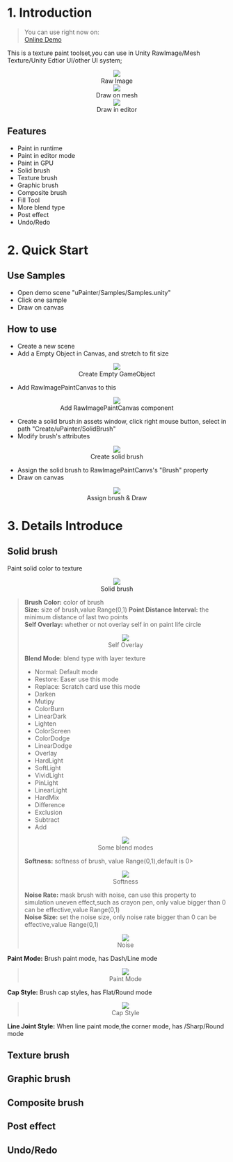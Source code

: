 # 1. Introduction
> You can use right now on:  
> [Online Demo](https://wingcd.github.io/upainter-demo/samples/)

This is a texture paint toolset,you can use in Unity RawImage/Mesh Texture/Unity Edtior UI/other UI system;
<div align=center>
 <img src="./images/intro-1.png"> </img>
 <br/>
 Raw Image
</div>

<div align=center>
 <img src="./images/intro-2.png"> </img>
 <br/>
 Draw on mesh
</div>

<div align=center>
 <img src="./images/intro-3.png"> </img>
 <br/>
 Draw in editor
</div>

## Features
* Paint in runtime
* Paint in editor mode
* Paint in GPU
* Solid brush
* Texture brush
* Graphic brush
* Composite brush
* Fill Tool
* More blend type
* Post effect
* Undo/Redo
# 2. Quick Start
## Use Samples
* Open demo scene "uPainter/Samples/Samples.unity" 
* Click one sample
* Draw on canvas
## How to use 
* Create a new scene
* Add a Empty Object in Canvas, and stretch to fit size
<div align=center>
 <img src="./images/create-1.png"> </img>
 <br/>
 Create Empty GameObject
</div>

* Add RawImagePaintCanvas to this 
<div align=center>
 <img src="./images/create-2.png"> </img>
 <br/>
 Add RawImagePaintCanvas component
</div>

* Create a solid brush:in assets window, click right mouse button, select in path "Create/uPainter/SolidBrush"
* Modify brush's attributes
<div align=center>
 <img src="./images/create-3.png"> </img>
 <br/>
 Create solid brush
</div>

* Assign the solid brush to RawImagePaintCanvs's "Brush" property
* Draw on canvas
<div align=center>
 <img src="./images/create-4.png"> </img>
 <br/>
 Assign brush & Draw
</div>

# 3. Details Introduce
## Solid brush 
Paint solid color to texture
<div align=center>
 <img src="./images/brush-1.png"> </img>
 <br/>
 Solid brush
</div>

> <b>Brush Color:</b> color of brush  
> <b>Size:</b> size of brush,value Range(0,1) 
> <b>Point Distance Interval:</b> the minimum distance of last two points  
> <b>Self Overlay:</b> whether or not overlay self in on paint life circle    
> <div align=center>  
> <img src="./images/brush-1-1.png"> </img>  
> <br/>  
> Self Overlay  
> </div>  
>  
> <b>Blend Mode:</b> blend type with layer texture
> * Normal: Default mode  
> * Restore: Easer use this mode  
> * Replace: Scratch card use this mode  
> * Darken  
> * Mutipy  
> * ColorBurn  
> * LinearDark  
> * Lighten  
> * ColorScreen  
> * ColorDodge  
> * LinearDodge  
> * Overlay  
> * HardLight  
> * SoftLight  
> * VividLight  
> * PinLight  
> * LinearLight  
> * HardMix  
> * Difference  
> * Exclusion  
> * Subtract  
> * Add  
>  
> <div align=center>  
> <img src="./images/brush-1-2.png"> </img>  
> <br/>  
> Some blend modes  
> </div> 
>  
> <b>Softness:</b> softness of brush, value Range(0,1),default is 0>  
> <div align=center>  
> <img src="./images/brush-1-3.png"> </img>  
> <br/>  
> Softness
> </div> 
>  
> <b>Noise Rate:</b> mask brush with noise, can use this property to simulation uneven effect,such as crayon pen, only value bigger than 0 can be effective,value Range(0,1)  
> <b>Noise Size:</b> set the noise size, only noise rate bigger than 0 can be effective,value Range(0,1)  
> 
> <div align=center>  
> <img src="./images/brush-1-4.png"> </img>  
> <br/>  
> Noise
> </div> 
>  
<b>Paint Mode:</b> Brush paint mode, has Dash/Line mode
> 
> <div align=center>  
> <img src="./images/brush-1-5.png"> </img>  
> <br/>  
> Paint Mode
> </div> 
>  
<b>Cap Style:</b> Brush cap styles, has Flat/Round mode
> 
> <div align=center>  
> <img src="./images/brush-1-6.png"> </img>  
> <br/>  
> Cap Style
> </div> 
>  
<b>Line Joint Style:</b> When line paint mode,the corner mode, has /Sharp/Round mode

## Texture brush
## Graphic brush
## Composite brush
## Post effect
## Undo/Redo